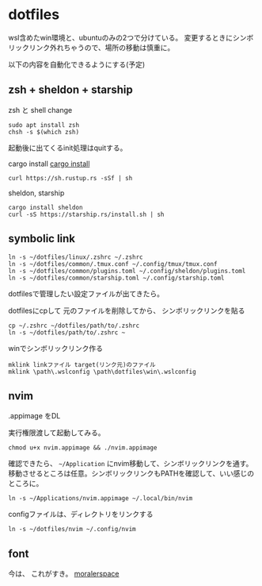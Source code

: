 # dotfiles

wsl含めたwin環境と、ubuntuのみの2つで分けている。
変更するときにシンボリックリンク外れちゃうので、場所の移動は慎重に。


以下の内容を自動化できるようにする(予定)

## zsh + sheldon + starship
zsh と shell change
```
sudo apt install zsh
chsh -s $(which zsh)

```

起動後に出てくるinit処理はquitする。

cargo install
[cargo install](https://doc.rust-lang.org/cargo/getting-started/installation.html)
```
curl https://sh.rustup.rs -sSf | sh
```

sheldon, starship
```
cargo install sheldon
curl -sS https://starship.rs/install.sh | sh

```




## symbolic link 
```
ln -s ~/dotfiles/linux/.zshrc ~/.zshrc
ln -s ~/dotfiles/common/.tmux.conf ~/.config/tmux/tmux.conf
ln -s ~/dotfiles/common/plugins.toml ~/.config/sheldon/plugins.toml
ln -s ~/dotfiles/common/starship.toml ~/.config/starship.toml
```



dotfilesで管理したい設定ファイルが出てきたら。

dotfilesにcpして 元のファイルを削除してから、
シンボリックリンクを貼る
```
cp ~/.zshrc ~/dotfiles/path/to/.zshrc
ln -s ~/dotfiles/path/to/.zshrc ~
```


winでシンボリックリンク作る
```
mklink linkファイル target(リンク元)のファイル
mklink \path\.wslconfig \path\dotfiles\win\.wslconfig
```


## nvim
.appimage をDL

実行権限渡して起動してみる。
```
chmod u+x nvim.appimage && ./nvim.appimage
```

確認できたら、
`~/Application`
にnvim移動して、シンボリックリンクを通す。 移動させるところは任意。シンボリックリンクもPATHを確認して、いい感じのところに。
```
ln -s ~/Applications/nvim.appimage ~/.local/bin/nvim
```

configファイルは、ディレクトリをリンクする
```
ln -s ~/dotfiles/nvim ~/.config/nvim
```


## font
今は、 これがすき。
[moralerspace](https://github.com/yuru7/moralerspace)
